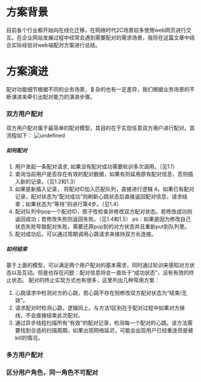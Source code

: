 # 方案背景
目前各个行业都开始向在线化迁移，在网络时代2C场景较多使用web网页进行交互。在企业网站发展过程中经常会遇到需要配对的需求场景，我将在这篇文章中结合实际经验对web端配对方案进行总结。

# 方案演进
配对功能细节根据不同的业务场景，复杂的也有一定差异，我们根据业务场景的不断演进来牵引出配对能力的演进步骤。

### 双方用户配对

双方用户配对属于最简单的配对模型，其目的在于实现任意双方用户进行配对。其流程如下：
![undefined](https://intranetproxy.alipay.com/skylark/lark/0/2020/png/300816/1603865246903-51ac922c-d978-44b6-80bc-4ea60a784a0f.png) 
##### 如何配对
1. 用户发起一条配对请求, 如果没有配对成功需要轮训多次调用。（见1.1）
2. 查询当前用户是否存在有效的配对数据，如果有则延用原有配对信息，否则插入新的记录。（见1.2和1.3）
3. 如果是新插入记录， 将配对ID加入匹配队列，直接进行逻辑 4。如果已有配对记录，配对状态为“配对成功”则刷新心跳状态后直接返回配对信息，请求结束；如果状态为“等待”则进行第4步。（见1.4）
4. 配对队列中pop一个配对ID，原子性检查并修改双方配对状态。若修改成功则返回成功；若修改失败则返回失败。（见1.4和1.5）
		ps：如果是因为修改自己状态失败导致配对失败，需要还原pop到的对方状态并且重新put到队列里。
6. 配对成功后，可以通过周期调用心跳请求来维持双方长连接。
##### 如何结束
基于上面的模型，可以满足两个用户配对的基本需求，同时通过轮训来感知对方状态以及互动。但是也存在问题：配对信息将会一直处于“成功状态”，没有有效的终止状态。
配对的终止实现方式也有很多，这里列出几种常用方案：
1. 心跳请求中检测对方的心跳，若心跳不存在则修改双方配对状态为“结束/无效”。
2. 请求配对时检测心跳，逻辑同上。与方法1区别在于配对过程中如果对方掉线，不会直接结束此次配对。
3. 通过异步线程扫描所有“有效”的配对记录，检测每一个配对的心跳。该方法需要找到合适的扫描周期，如果出现网络延迟，可能会出现用户已经重连但是被kill的情况。

### 多方用户配对
### 区分用户角色，同一角色不可配对
